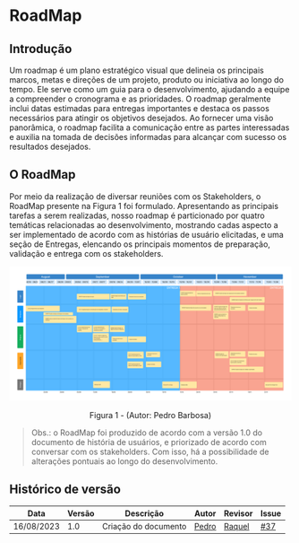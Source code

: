 # RoadMap

## Introdução
Um roadmap é um plano estratégico visual que delineia os principais marcos, metas e direções de um projeto, produto ou iniciativa ao longo do tempo. Ele serve como um guia para o desenvolvimento, ajudando a equipe a compreender o cronograma e as prioridades. O roadmap geralmente inclui datas estimadas para entregas importantes e destaca os passos necessários para atingir os objetivos desejados. Ao fornecer uma visão panorâmica, o roadmap facilita a comunicação entre as partes interessadas e auxilia na tomada de decisões informadas para alcançar com sucesso os resultados desejados.

## O RoadMap

Por meio da realização de diversar reuniões com os Stakeholders, o RoadMap presente na Figura 1 foi formulado. Apresentando as principais tarefas a serem realizadas, nosso roadmap é particionado por quatro temáticas relacionadas ao desenvolvimento, mostrando cadas aspecto a ser implementado de acordo com as histórias de usuário elicitadas, e uma seção de Entregas, elencando os principais momentos de preparação, validação e entrega com os stakeholders.  

![RoadMap](./assets/roadmap.png)

<center>

Figura 1 - (Autor: Pedro Barbosa)

</center>

> Obs.: o RoadMap foi produzido de acordo com a versão 1.0 do documento de história de usuários, e priorizado de acordo com conversar com os stakeholders. Com isso, há a possibilidade de alterações pontuais ao longo do desenvolvimento.

## Histórico de versão
| Data | Versão | Descrição | Autor | Revisor | Issue |
| --- | --- | --- | --- | --- | --- |
| 16/08/2023 | 1.0 | Criação do documento | [Pedro](https://github.com/pedrobarbosaocb) | [Raquel](https://github.com/raqueleucaria) | [#37](https://github.com/ResidenciaTICBrisa/05_PipelineFinatec/issues/37) |

